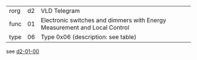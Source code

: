 
|    |   |   |
| -- | - | - |
| rorg | d2 | VLD Telegram |
| func | 01 | Electronic switches and dimmers with Energy Measurement and Local Control |
| type | 06 | Type 0x06 (description: see table) |

see [d2-01-00](d2-01-00.md)
  